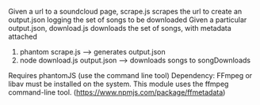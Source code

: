 Given a url to a soundcloud page, scrape.js scrapes the url to create an output.json logging the set of songs to be downloaded
Given a particular output.json, download.js downloads the set of songs, with metadata attached

1) phantom scrape.js <soundcloudurl> --> generates output.json
2) node download.js output.json --> downloads songs to songDownloads

Requires phantomJS (use the command line tool)
Dependency: FFmpeg or libav must be installed on the system. This module uses the ffmpeg command-line tool. (https://www.npmjs.com/package/ffmetadata)